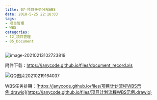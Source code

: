```yaml
---
title: 07-项目任务分解WBS
date: 2018-5-25 22:18:03
tags:
- 项目管理
- WBS
categories: 
- 12_项目管理
- 05_Document
---
```


![image-20210213102723819](https://jy-imgs.oss-cn-beijing.aliyuncs.com/img/20210213102724.png)

附件下载：https://janycode.github.io/files/document_record.xls



![QQ图片20210219164037](https://jy-imgs.oss-cn-beijing.aliyuncs.com/img/20210219164050.png)



WBS任务排期：[https://janycode.github.io/files/项目计划流程WBS示例.drawio](https://janycode.github.io/files/项目计划流程WBS示例.drawio)

